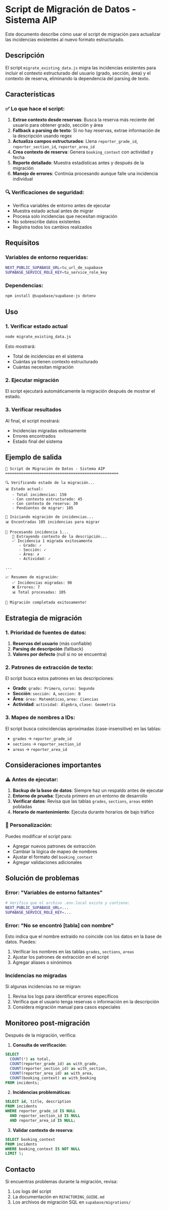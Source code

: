 # Script de Migración de Datos - Sistema AIP

Este documento describe cómo usar el script de migración para actualizar las incidencias existentes al nuevo formato estructurado.

## Descripción

El script `migrate_existing_data.js` migra las incidencias existentes para incluir el contexto estructurado del usuario (grado, sección, área) y el contexto de reserva, eliminando la dependencia del parsing de texto.

## Características

### ✅ Lo que hace el script:

1. **Extrae contexto desde reservas**: Busca la reserva más reciente del usuario para obtener grado, sección y área
2. **Fallback a parsing de texto**: Si no hay reservas, extrae información de la descripción usando regex
3. **Actualiza campos estructurados**: Llena `reporter_grade_id`, `reporter_section_id`, `reporter_area_id`
4. **Crea contexto de reserva**: Genera `booking_context` con actividad y fecha
5. **Reporte detallado**: Muestra estadísticas antes y después de la migración
6. **Manejo de errores**: Continúa procesando aunque falle una incidencia individual

### 🔍 Verificaciones de seguridad:

- Verifica variables de entorno antes de ejecutar
- Muestra estado actual antes de migrar
- Procesa solo incidencias que necesitan migración
- No sobrescribe datos existentes
- Registra todos los cambios realizados

## Requisitos

### Variables de entorno requeridas:

```bash
NEXT_PUBLIC_SUPABASE_URL=tu_url_de_supabase
SUPABASE_SERVICE_ROLE_KEY=tu_service_role_key
```

### Dependencias:

```bash
npm install @supabase/supabase-js dotenv
```

## Uso

### 1. Verificar estado actual

```bash
node migrate_existing_data.js
```

Esto mostrará:
- Total de incidencias en el sistema
- Cuántas ya tienen contexto estructurado
- Cuántas necesitan migración

### 2. Ejecutar migración

El script ejecutará automáticamente la migración después de mostrar el estado.

### 3. Verificar resultados

Al final, el script mostrará:
- Incidencias migradas exitosamente
- Errores encontrados
- Estado final del sistema

## Ejemplo de salida

```
🔧 Script de Migración de Datos - Sistema AIP
==================================================

🔍 Verificando estado de la migración...
📊 Estado actual:
   - Total incidencias: 150
   - Con contexto estructurado: 45
   - Con contexto de reserva: 30
   - Pendientes de migrar: 105

🚀 Iniciando migración de incidencias...
📊 Encontradas 105 incidencias para migrar

🔄 Procesando incidencia 1...
   📝 Extrayendo contexto de la descripción...
   ✅ Incidencia 1 migrada exitosamente
      - Grado: ✓
      - Sección: ✓
      - Área: ✗
      - Actividad: ✓

...

📈 Resumen de migración:
   ✅ Incidencias migradas: 98
   ❌ Errores: 7
   📊 Total procesadas: 105

🎉 Migración completada exitosamente!
```

## Estrategia de migración

### 1. Prioridad de fuentes de datos:

1. **Reservas del usuario** (más confiable)
2. **Parsing de descripción** (fallback)
3. **Valores por defecto** (null si no se encuentra)

### 2. Patrones de extracción de texto:

El script busca estos patrones en las descripciones:

- **Grado**: `grado: Primero`, `curso: Segundo`
- **Sección**: `sección: A`, `seccion: B`
- **Área**: `área: Matemáticas`, `area: Ciencias`
- **Actividad**: `actividad: Álgebra`, `clase: Geometría`

### 3. Mapeo de nombres a IDs:

El script busca coincidencias aproximadas (case-insensitive) en las tablas:
- `grades` → `reporter_grade_id`
- `sections` → `reporter_section_id`
- `areas` → `reporter_area_id`

## Consideraciones importantes

### ⚠️ Antes de ejecutar:

1. **Backup de la base de datos**: Siempre haz un respaldo antes de ejecutar
2. **Entorno de prueba**: Ejecuta primero en un entorno de desarrollo
3. **Verificar datos**: Revisa que las tablas `grades`, `sections`, `areas` estén pobladas
4. **Horario de mantenimiento**: Ejecuta durante horarios de bajo tráfico

### 🔧 Personalización:

Puedes modificar el script para:
- Agregar nuevos patrones de extracción
- Cambiar la lógica de mapeo de nombres
- Ajustar el formato del `booking_context`
- Agregar validaciones adicionales

## Solución de problemas

### Error: "Variables de entorno faltantes"

```bash
# Verifica que el archivo .env.local existe y contiene:
NEXT_PUBLIC_SUPABASE_URL=...
SUPABASE_SERVICE_ROLE_KEY=...
```

### Error: "No se encontró [tabla] con nombre"

Esto indica que el nombre extraído no coincide con los datos en la base de datos. Puedes:
1. Verificar los nombres en las tablas `grades`, `sections`, `areas`
2. Ajustar los patrones de extracción en el script
3. Agregar aliases o sinónimos

### Incidencias no migradas

Si algunas incidencias no se migran:
1. Revisa los logs para identificar errores específicos
2. Verifica que el usuario tenga reservas o información en la descripción
3. Considera migración manual para casos especiales

## Monitoreo post-migración

Después de la migración, verifica:

1. **Consulta de verificación**:
```sql
SELECT 
  COUNT(*) as total,
  COUNT(reporter_grade_id) as with_grade,
  COUNT(reporter_section_id) as with_section,
  COUNT(reporter_area_id) as with_area,
  COUNT(booking_context) as with_booking
FROM incidents;
```

2. **Incidencias problemáticas**:
```sql
SELECT id, title, description
FROM incidents 
WHERE reporter_grade_id IS NULL 
  AND reporter_section_id IS NULL 
  AND reporter_area_id IS NULL;
```

3. **Validar contexto de reserva**:
```sql
SELECT booking_context
FROM incidents 
WHERE booking_context IS NOT NULL
LIMIT 5;
```

## Contacto

Si encuentras problemas durante la migración, revisa:
1. Los logs del script
2. La documentación en `REFACTORING_GUIDE.md`
3. Los archivos de migración SQL en `supabase/migrations/`